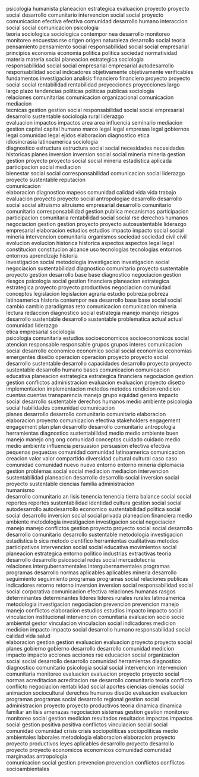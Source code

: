 psicologia	humanista
planeacion	estrategica
evaluacion	proyecto
proyecto	social
desarrollo	comunitario
intervencion	social
social	proyecto
comunicacion	efectiva
efectiva	comunidad
desarrollo	humano
interaccion	social
social	comunicacion
psicologia	
teoria	sociologica
sociologica	contempor nea
desarrollo	monitoreo
monitoreo	encuestas
rse	origen
origen	naturaleza
desarrollo	social
teoria	pensamiento
pensamiento	social
responsabilidad	social
social	empresarial
principios	economia
economia	politica
politica	sociedad
normatividad	materia
materia	social
planeacion	estrategica
sociologia	
responsabilidad	social
social	empresarial
empresarial	autodesarrollo
responsabilidad	social
indicadores	objetivamente
objetivamente	verificables
fundamentos	investigacion
analisis	financiero
financiero	proyecto
proyecto	social
social	rentabilidad
rentabilidad	proyecciones
proyecciones	largo
largo	plazo
tendencias	politicas
politicas	publicas
sociologia	
relaciones	comunitarias
comunicacion	organizacional
comunicacion	
mediacion	
tecnicas	gestion
gestion	social
responsabilidad	social
social	empresarial
desarrollo	sustentable
sociologia	rural
liderazgo	
evaluacion	impactos
impactos	area
area	influencia
seminario	mediacion
gestion	capital
capital	humano
marco	legal
legal	empresas
legal	gobiernos
legal	comunidad
legal	ejidos
elaboracion	diagnostico
etica	
idiosincrasia	latinoamerica
sociologia	
diagnostico	estructura
estructura	social
social	necesidades
necesidades	historicas
planes	inversion
inversion	social
social	mineria
mineria	gestion
gestion	proyecto
proyecto	social
social	mineria
estadistica	aplicada
participacion	social
mediacion	
bienestar	social
social	corresponsabilidad
comunicacion	social
liderazgo	
proyecto	sustentable
reputacion	
comunicacion	
elaboracion	diagnostico
mapeos	comunidad
calidad	vida
vida	trabajo
evaluacion	proyecto
proyecto	social
antropologiae	desarrollo
desarrollo	social
social	altruismo
altruismo	empresarial
desarrollo	comunitario
comunitario	corresponsabilidad
gestion	publica
mecanismos	participacion
participacion	comunitaria
rentabilidad	social
social	rse
derechos	humanos
negociacion	gestion
gestion	proyecto
proyecto	autosustentable
liderazgo	empresarial
elaboracion	estudios
estudios	impacto
impacto	social
social	mineria
intervencion	comunitaria
organismos	sociedad
sociedad	civil
civil	evolucion
evolucion	historica
historica	aspectos
aspectos	legal
legal	constitucion
constitucion	alcance
uso	tecnologias
tecnologias	entornos
entornos	aprendizaje
historia	
investigacion	social
metodologia	investigacion
investigacion	social
negociacion	
sustentabilidad	
diagnostico	comunitario
proyecto	sustentable
proyecto	gestion
desarrollo	base
base	diagnostico
negociacion	
gestion	riesgos
psicologia	social
gestion	financiera
planeacion	estrategica
estrategica	proyecto
proyecto	productivos
negociacion	comunidad
conceptos	legislacion
legislacion	agraria
estudio	pobreza
pobreza	latinoamerica
historia	contempor nea
desarrollo	base
base	social
social	cambio
cambio	paradigmas
reto	comunicacion
comunicacion	mineria
lectura	redaccion
diagnostico	social
estrategia	manejo
manejo	riesgos
desarrollo	sustentable
desarrollo	sustentable
problematica	actual
actual	comunidad
liderazgo	
etica	empresarial
sociologia	
psicologia	comunitaria
estudios	socioeconomicos
socioeconomicos	social
atencion	responsable
responsable	grupos
grupos	interes
comunicacion	social
desarrollo	economico
economico	social
social	economias
economias	emergentes
dise¤o	operacion
operacion	proyecto
proyecto	social
desarrollo	sustentable
desarrollo	capacidades
desarrollo	proyecto
proyecto	sustentable
desarrollo	humano
bases	comunicacion
comunicacion	educativa
planeacion	estrategica
estrategica	financiera
negociacion	gestion
gestion	conflictos
administracion	evaluacion
evaluacion	proyecto
dise¤o	implementacion
implementacion	metodos
metodos	rendicion
rendicion	cuentas
cuentas	transparencia
manejo	grupo
equidad	genero
impacto	social
desarrollo	sustentable
derechos	humanos
medio	ambiente
psicologia	social
habilidades	comunidad
comunicacion	
planes	desarrollo
desarrollo	comunitario
comunitario	elaboracion
elaboracion	proyecto
comunicacion	efectiva
stakeholders	engagement
engagement	plan
plan	desarrollo
desarrollo	comunitario
antropologia	
herramientas	diagnostico
sustentabilidad	medio
medio	ambiente
buen	manejo
manejo	ong
ong	comunidad
conceptos	cuidado
cuidado	medio
medio	ambiente
influencia	persuasion
persuasion	efectiva
efectiva	pequenas
peque¤as	comunidad
comunidad	latinoamerica
comunicacion	
creacion	valor
valor	compartido
diversidad	cultural
cultural	caso
caso	comunidad
comunidad	nuevo
nuevo	entorno
entorno	mineria
diplomacia	gestion
problemas	social
social	mediacion
mediacion	intervencion
sustentabilidad	
planeacion	desarrollo
desarrollo	social
inversion	social
proyecto	sustentable
ciencias	familia
administracion	
humanismo	
desarrollo	comunitario
an lisis	tenencia
tenencia	tierra
balance	social
social	reportes
reportes	sustentabilidad
identidad	cultura
gestion	social
social	autodesarrollo
autodesarrollo	economico
sustentabilidad	
politica	social
social	desarrollo
inversion	social
social	privada
planeacion	financiera
medio	ambiente
metodologia	investigacion
investigacion	social
negociacion	manejo
manejo	conflictos
gestion	proyecto
proyecto	social
social	desarrollo
desarrollo	comunitario
desarrollo	sustentable
metodologia	investigacion
estadistica	b sica
metodo	cientifico
herramientas	cualitativas
metodos	participativos
intervencion	social
social	educativa
movimientos	social
planeacion	estrategica
entorno	politico
industrias	extractivas
teoria	desarrollo
desarrollo	psicosocial
redes	social
mercadotecnia	
relaciones	intergubernamentales
intergubernamentales	programas
programas	desarrollo
normas	aplicables
aplicables	mineria
desarrollo	seguimiento
seguimiento	programas
programas	social
relaciones	publicas
indicadores	retorno
retorno	inversion
inversion	social
responsabilidad	social
social	corporativa
comunicacion	efectiva
relaciones	humanas
rasgos	determinantes
determinantes	lideres
lideres	rurales
rurales	latinoamerica
metodologia	investigacion
negociacion	prevencion
prevencion	manejo
manejo	conflictos
elaboracion	estudios
estudios	impacto
impacto	social
vinculacion	institucional
intervencion	comunitaria
evaluacion	socio
socio	ambiental
gestor	vinculacion
vinculacion	social
indicadores	medicion
medicion	impacto
impacto	social
desarrollo	humano
responsabilidad	social
calidad	vida
salud	
elaboracion	gestion
gestion	evaluacion
evaluacion	proyecto
proyecto	social
planes	gobierno
gobierno	desarrollo
desarrollo	comunidad
medicion	impacto
impacto	acciones
acciones	rse
educacion	social
organizacion	social
social	desarrollo
desarrollo	comunidad
herramientas	diagnostico
diagnostico	comunitario
psicologia	social
social	intervencion
intervencion	comunitaria
monitoreo	evaluacion
evaluacion	proyecto
proyecto	social
normas	acreditacion
acreditacion	rse
desarrollo	comunitario
teoria	conflicto
conflicto	negociacion
rentabilidad	social
aportes	ciencias
ciencias	social
animacion	sociocultural
derechos	humanos
dise¤o	evaluacion
evaluacion	programas
programas	social
desarrollo	regional
gestion	social
administracion	proyecto
proyecto	productivos
teoria	dinamica
dinamica	familiar
an lisis	amenazas
negociacion	
sistemas	gestion
gestion	monitoreo
monitoreo	social
gestion	
medicion	resultados
resultados	impactos
impactos	social
gestion	positiva
positiva	conflictos
vinculacion	social
social	comunidad
comunidad	crisis
crisis	sociopoliticas
sociopoliticas	medio
ambientales	laborales
metodologia	elaboracion
elaboracion	proyecto
proyecto	productivos
leyes	aplicables
desarrollo	proyecto
desarrollo	proyecto
proyecto	economicos
economicos	comunidad
comunidad	marginadas
antropologia	
comunicacion	social
gestion	prevencion
prevencion	conflictos
conflictos	socioambientales
